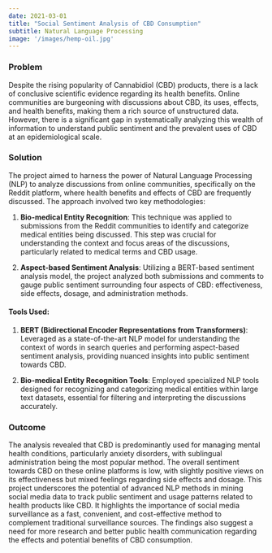 ```yaml
---
date: 2021-03-01 
title: "Social Sentiment Analysis of CBD Consumption"
subtitle: Natural Language Processing
image: '/images/hemp-oil.jpg'
---
```


### Problem
Despite the rising popularity of Cannabidiol (CBD) products, there is a lack of conclusive scientific evidence regarding its health benefits. Online communities are burgeoning with discussions about CBD, its uses, effects, and health benefits, making them a rich source of unstructured data. However, there is a significant gap in systematically analyzing this wealth of information to understand public sentiment and the prevalent uses of CBD at an epidemiological scale.

### Solution
The project aimed to harness the power of Natural Language Processing (NLP) to analyze discussions from online communities, specifically on the Reddit platform, where health benefits and effects of CBD are frequently discussed. The approach involved two key methodologies:

1. **Bio-medical Entity Recognition**: This technique was applied to submissions from the Reddit communities to identify and categorize medical entities being discussed. This step was crucial for understanding the context and focus areas of the discussions, particularly related to medical terms and CBD usage.

2. **Aspect-based Sentiment Analysis**: Utilizing a BERT-based sentiment analysis model, the project analyzed both submissions and comments to gauge public sentiment surrounding four aspects of CBD: effectiveness, side effects, dosage, and administration methods.

#### Tools Used:
1. **BERT (Bidirectional Encoder Representations from Transformers)**: Leveraged as a state-of-the-art NLP model for understanding the context of words in search queries and performing aspect-based sentiment analysis, providing nuanced insights into public sentiment towards CBD.

2. **Bio-medical Entity Recognition Tools**: Employed specialized NLP tools designed for recognizing and categorizing medical entities within large text datasets, essential for filtering and interpreting the discussions accurately.

### Outcome
The analysis revealed that CBD is predominantly used for managing mental health conditions, particularly anxiety disorders, with sublingual administration being the most popular method. The overall sentiment towards CBD on these online platforms is low, with slightly positive views on its effectiveness but mixed feelings regarding side effects and dosage. This project underscores the potential of advanced NLP methods in mining social media data to track public sentiment and usage patterns related to health products like CBD. It highlights the importance of social media surveillance as a fast, convenient, and cost-effective method to complement traditional surveillance sources. The findings also suggest a need for more research and better public health communication regarding the effects and potential benefits of CBD consumption.